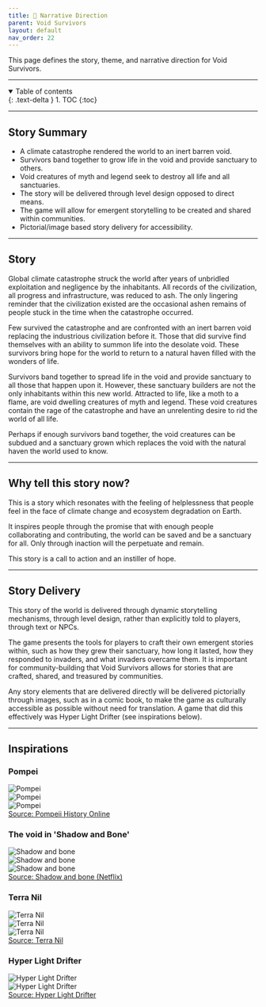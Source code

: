 ```yaml
---
title: 📖 Narrative Direction
parent: Void Survivors
layout: default
nav_order: 22
---
```


This page defines the story, theme, and narrative direction for Void Survivors.

----

<details open markdown="block">
  <summary>
    Table of contents
  </summary>
  {: .text-delta }
1. TOC
{:toc}
</details>

----

## Story Summary

* A climate catastrophe rendered the world to an inert barren void.
* Survivors band together to grow life in the void and provide sanctuary to others.
* Void creatures of myth and legend seek to destroy all life and all sanctuaries.
* The story will be delivered through level design opposed to direct means.
* The game will allow for emergent storytelling to be created and shared within communities.
* Pictorial/image based story delivery for accessibility.

----

## Story

Global climate catastrophe struck the world after years of unbridled exploitation and negligence by the inhabitants. All records of the civilization, all progress and infrastructure, was reduced to ash. The only lingering reminder that the civilization existed are the occasional ashen remains of people stuck in the time when the catastrophe occurred.

Few survived the catastrophe and are confronted with an inert barren void replacing the industrious civilization before it. Those that did survive find themselves with an ability to summon life into the desolate void. These survivors bring hope for the world to return to a natural haven filled with the wonders of life.

Survivors band together to spread life in the void and provide sanctuary to all those that happen upon it. However, these sanctuary builders are not the only inhabitants within this new world. Attracted to life, like a moth to a flame, are void dwelling creatures of myth and legend. These void creatures contain the rage of the catastrophe and have an unrelenting desire to rid the world of all life.

Perhaps if enough survivors band together, the void creatures can be subdued and a sanctuary grown which replaces the void with the natural haven the world used to know.

----

## Why tell this story now?

This is a story which resonates with the feeling of helplessness that people feel in the face of climate change and ecosystem degradation on Earth. 

It inspires people through the promise that with enough people collaborating and contributing, the world can be saved and be a sanctuary for all. Only through inaction will the perpetuate and remain.

This story is a call to action and an instiller of hope.

----

## Story Delivery

This story of the world is delivered through dynamic storytelling mechanisms, through level design, rather than explicitly told to players, through text or NPCs. 

The game presents the tools for players to craft their own emergent stories within, such as how they grew their sanctuary, how long it lasted, how they responded to invaders, and what invaders overcame them. It is important for community-building that Void Survivors allows for stories that are crafted, shared, and treasured by communities.

Any story elements that are delivered directly will be delivered pictorially through images, such as in a comic book, to make the game as culturally accessible as possible without need for translation. A game that did this effectively was Hyper Light Drifter (see inspirations below).

----

## Inspirations

### Pompei

![Pompei](images/pompeii-1.avif)\
![Pompei](images/pompeii-2.jpg)\
![Pompei](images/pompeii-3.webp)\
[Source: Pompeii History Online](https://www.pompeionline.net/en/archaeological-park-of-pompeii/history-of-pompeii)


### The void in 'Shadow and Bone'

![Shadow and bone](images/shadow-and-bone-1.webp)\
![Shadow and bone](images/shadow-and-bone-2.avif)\
![Shadow and bone](images/shadow-and-bone-3.webp)\
[Source: Shadow and bone (Netflix)](https://www.netflix.com/title/80236319)

### Terra Nil

![Terra Nil](images/terra-nil-1.webp)\
![Terra Nil](images/terra-nil-2.webp)\
![Terra Nil](images/terra-nil-3.jpg)\
[Source: Terra Nil](https://store.steampowered.com/app/1593030/Terra_Nil/)

### Hyper Light Drifter

![Hyper Light Drifter](images/hyper-light-drifer-1.webp)\
![Hyper Light Drifter](images/hyper-light-drifter-2.jpg)\
[Source: Hyper Light Drifter](https://store.steampowered.com/app/257850/Hyper_Light_Drifter/)
